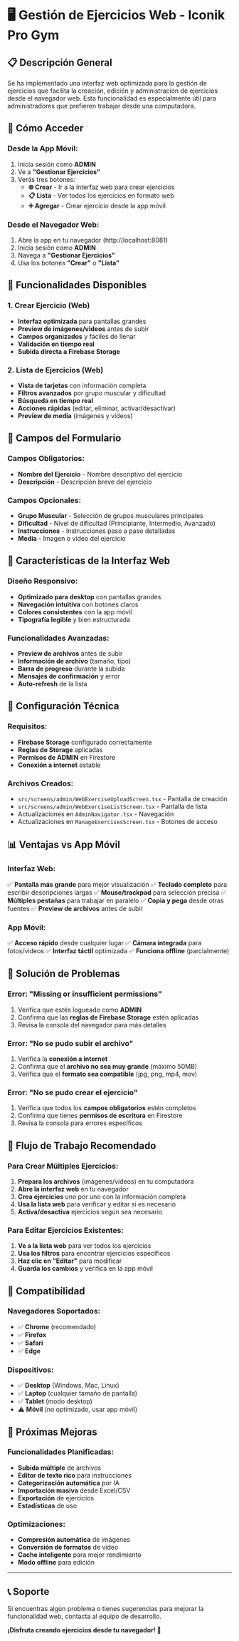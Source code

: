 # 🖥️ Gestión de Ejercicios Web - Iconik Pro Gym

## 📋 **Descripción General**

Se ha implementado una interfaz web optimizada para la gestión de ejercicios que facilita la creación, edición y administración de ejercicios desde el navegador web. Esta funcionalidad es especialmente útil para administradores que prefieren trabajar desde una computadora.

## 🚀 **Cómo Acceder**

### **Desde la App Móvil:**
1. Inicia sesión como **ADMIN**
2. Ve a **"Gestionar Ejercicios"**
3. Verás tres botones:
   - **🌐 Crear** - Ir a la interfaz web para crear ejercicios
   - **📋 Lista** - Ver todos los ejercicios en formato web
   - **➕ Agregar** - Crear ejercicio desde la app móvil

### **Desde el Navegador Web:**
1. Abre la app en tu navegador (http://localhost:8081)
2. Inicia sesión como **ADMIN**
3. Navega a **"Gestionar Ejercicios"**
4. Usa los botones **"Crear"** o **"Lista"**

## 🎯 **Funcionalidades Disponibles**

### **1. Crear Ejercicio (Web)**
- **Interfaz optimizada** para pantallas grandes
- **Preview de imágenes/videos** antes de subir
- **Campos organizados** y fáciles de llenar
- **Validación en tiempo real**
- **Subida directa a Firebase Storage**

### **2. Lista de Ejercicios (Web)**
- **Vista de tarjetas** con información completa
- **Filtros avanzados** por grupo muscular y dificultad
- **Búsqueda en tiempo real**
- **Acciones rápidas** (editar, eliminar, activar/desactivar)
- **Preview de media** (imágenes y videos)

## 📝 **Campos del Formulario**

### **Campos Obligatorios:**
- **Nombre del Ejercicio** - Nombre descriptivo del ejercicio
- **Descripción** - Descripción breve del ejercicio

### **Campos Opcionales:**
- **Grupo Muscular** - Selección de grupos musculares principales
- **Dificultad** - Nivel de dificultad (Principiante, Intermedio, Avanzado)
- **Instrucciones** - Instrucciones paso a paso detalladas
- **Media** - Imagen o video del ejercicio

## 🎨 **Características de la Interfaz Web**

### **Diseño Responsivo:**
- **Optimizado para desktop** con pantallas grandes
- **Navegación intuitiva** con botones claros
- **Colores consistentes** con la app móvil
- **Tipografía legible** y bien estructurada

### **Funcionalidades Avanzadas:**
- **Preview de archivos** antes de subir
- **Información de archivo** (tamaño, tipo)
- **Barra de progreso** durante la subida
- **Mensajes de confirmación** y error
- **Auto-refresh** de la lista

## 🔧 **Configuración Técnica**

### **Requisitos:**
- **Firebase Storage** configurado correctamente
- **Reglas de Storage** aplicadas
- **Permisos de ADMIN** en Firestore
- **Conexión a internet** estable

### **Archivos Creados:**
- `src/screens/admin/WebExerciseUploadScreen.tsx` - Pantalla de creación
- `src/screens/admin/WebExerciseListScreen.tsx` - Pantalla de lista
- Actualizaciones en `AdminNavigator.tsx` - Navegación
- Actualizaciones en `ManageExercisesScreen.tsx` - Botones de acceso

## 📊 **Ventajas vs App Móvil**

### **Interfaz Web:**
✅ **Pantalla más grande** para mejor visualización
✅ **Teclado completo** para escribir descripciones largas
✅ **Mouse/trackpad** para selección precisa
✅ **Múltiples pestañas** para trabajar en paralelo
✅ **Copia y pega** desde otras fuentes
✅ **Preview de archivos** antes de subir

### **App Móvil:**
✅ **Acceso rápido** desde cualquier lugar
✅ **Cámara integrada** para fotos/videos
✅ **Interfaz táctil** optimizada
✅ **Funciona offline** (parcialmente)

## 🚨 **Solución de Problemas**

### **Error: "Missing or insufficient permissions"**
1. Verifica que estés logueado como **ADMIN**
2. Confirma que las **reglas de Firebase Storage** estén aplicadas
3. Revisa la consola del navegador para más detalles

### **Error: "No se pudo subir el archivo"**
1. Verifica la **conexión a internet**
2. Confirma que el **archivo no sea muy grande** (máximo 50MB)
3. Verifica que el **formato sea compatible** (jpg, png, mp4, mov)

### **Error: "No se pudo crear el ejercicio"**
1. Verifica que todos los **campos obligatorios** estén completos
2. Confirma que tienes **permisos de escritura** en Firestore
3. Revisa la consola para errores específicos

## 🔄 **Flujo de Trabajo Recomendado**

### **Para Crear Múltiples Ejercicios:**
1. **Prepara los archivos** (imágenes/videos) en tu computadora
2. **Abre la interfaz web** en tu navegador
3. **Crea ejercicios** uno por uno con la información completa
4. **Usa la lista web** para verificar y editar si es necesario
5. **Activa/desactiva** ejercicios según sea necesario

### **Para Editar Ejercicios Existentes:**
1. **Ve a la lista web** para ver todos los ejercicios
2. **Usa los filtros** para encontrar ejercicios específicos
3. **Haz clic en "Editar"** para modificar
4. **Guarda los cambios** y verifica en la app móvil

## 📱 **Compatibilidad**

### **Navegadores Soportados:**
- ✅ **Chrome** (recomendado)
- ✅ **Firefox**
- ✅ **Safari**
- ✅ **Edge**

### **Dispositivos:**
- ✅ **Desktop** (Windows, Mac, Linux)
- ✅ **Laptop** (cualquier tamaño de pantalla)
- ✅ **Tablet** (modo desktop)
- ⚠️ **Móvil** (no optimizado, usar app móvil)

## 🎯 **Próximas Mejoras**

### **Funcionalidades Planificadas:**
- **Subida múltiple** de archivos
- **Editor de texto rico** para instrucciones
- **Categorización automática** por IA
- **Importación masiva** desde Excel/CSV
- **Exportación** de ejercicios
- **Estadísticas** de uso

### **Optimizaciones:**
- **Compresión automática** de imágenes
- **Conversión de formatos** de video
- **Cache inteligente** para mejor rendimiento
- **Modo offline** para edición

---

## 📞 **Soporte**

Si encuentras algún problema o tienes sugerencias para mejorar la funcionalidad web, contacta al equipo de desarrollo.

**¡Disfruta creando ejercicios desde tu navegador! 🎉** 